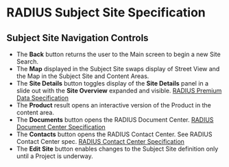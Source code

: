 # RADIUS Subject Site Specification
## Subject Site Navigation Controls
- The **Back** button returns the user to the Main screen to begin a new Site Search.
- The **Map** displayed in the Subject Site swaps display of Street View and the Map in the Subject Site and Content Areas.
- The **Site Details** button toggles display of the **Site Details** panel in a slide out with the **Site Overview** expanded and visible. [RADIUS Premium Data Specification](https://github.com/thickey-cretelligent/radius_spec/blob/503da4e23aa78ff669c64058bf2d3813163a1588/radius_premium_data_specification.md)
- The **Product** result opens an interactive version of the Product in the content area.
- The **Documents** button opens the RADIUS Document Center. [RADIUS Document Center Specification](https://github.com/thickey-cretelligent/radius_spec/blob/503da4e23aa78ff669c64058bf2d3813163a1588/radius_document_center_specification.md)
- The **Contacts** button opens the RADIUS Contact Center. See RADIUS Contact Center spec. [RADIUS Contact Center Specification](https://github.com/thickey-cretelligent/radius_spec/blob/6440d4bfd71b4fbbcede22d58a5f4fc3cb9f970e/radius_contact_center.md)
- The **Edit Site** button enables changes to the Subject Site definition only until a Project is underway. 
